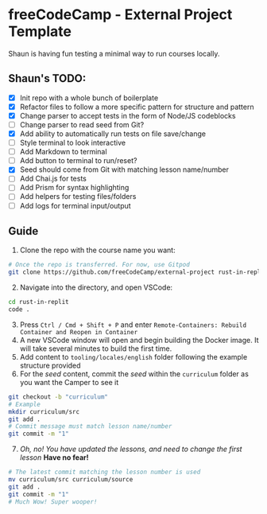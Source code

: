 # freeCodeCamp - External Project Template

Shaun is having fun testing a minimal way to run courses locally.

## Shaun's TODO:

- [x] Init repo with a whole bunch of boilerplate
- [x] Refactor files to follow a more specific pattern for structure and pattern
- [x] Change parser to accept tests in the form of Node/JS codeblocks
- [ ] Change parser to read seed from Git?
- [x] Add ability to automatically run tests on file save/change
- [ ] Style terminal to look interactive
- [ ] Add Markdown to terminal
- [ ] Add button to terminal to run/reset?
- [x] Seed should come from Git with matching lesson name/number
- [ ] Add Chai.js for tests
- [ ] Add Prism for syntax highlighting
- [ ] Add helpers for testing files/folders
- [ ] Add logs for terminal input/output

## Guide

1. Clone the repo with the course name you want:

```bash
# Once the repo is transferred. For now, use Gitpod
git clone https://github.com/freeCodeCamp/external-project rust-in-replit
```

2. Navigate into the directory, and open VSCode:

```bash
cd rust-in-replit
code .
```

3. Press `Ctrl / Cmd + Shift + P` and enter `Remote-Containers: Rebuild Container and Reopen in Container`
4. A new VSCode window will open and begin building the Docker image. It will take several minutes to build the first time.
5. Add content to `tooling/locales/english` folder following the example structure provided
6. For the _seed_ content, commit the _seed_ within the `curriculum` folder as you want the Camper to see it

```bash
git checkout -b "curriculum"
# Example
mkdir curriculum/src
git add .
# Commit message must match lesson name/number
git commit -m "1"
```

7. _Oh, no! You have updated the lessons, and need to change the first lesson_ **Have no fear!**

```bash
# The latest commit matching the lesson number is used
mv curriculum/src curriculum/source
git add .
git commit -m "1"
# Much Wow! Super wooper!
```

